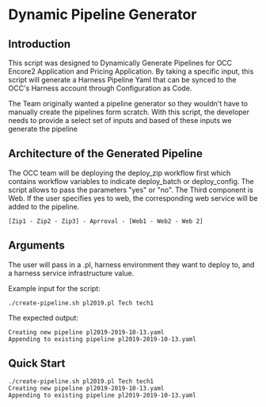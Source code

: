 # Dynamic Pipeline Generator

## Introduction

This script was designed to Dynamically Generate Pipelines for OCC Encore2 Application and Pricing Application. By taking a specific input, this script will generate a Harness Pipeline Yaml that can be synced to the OCC's Harness account through Configuration as Code. 

The Team originally wanted a pipeline generator so they wouldn't have to manually create the pipelines form scratch. With this script, the developer needs to provide a select set of inputs and based of these inputs we generate the pipeline

## Architecture of the Generated Pipeline

The OCC team will be deploying the deploy_zip workflow first which contains workflow variables to indicate deploy_batch or deploy_config. The script allows to pass the parameters "yes" or "no". The Third component is Web. If the user specifies yes to web, the corresponding web service will be added to the pipeline.

```
[Zip1 - Zip2 - Zip3] - Aprroval - [Web1 - Web2 - Web 2]
```

## Arguments 

The user will pass in a <file-name>.pl, harness environment they want to deploy to, and a harness service infrastructure value.

Example input for the script:

```
./create-pipeline.sh pl2019.pl Tech tech1
```

The expected output:

```
Creating new pipeline pl2019-2019-10-13.yaml
Appending to existing pipeline pl2019-2019-10-13.yaml
```


## Quick Start 

```
./create-pipeline.sh pl2019.pl Tech tech1
Creating new pipeline pl2019-2019-10-13.yaml
Appending to existing pipeline pl2019-2019-10-13.yaml
```
